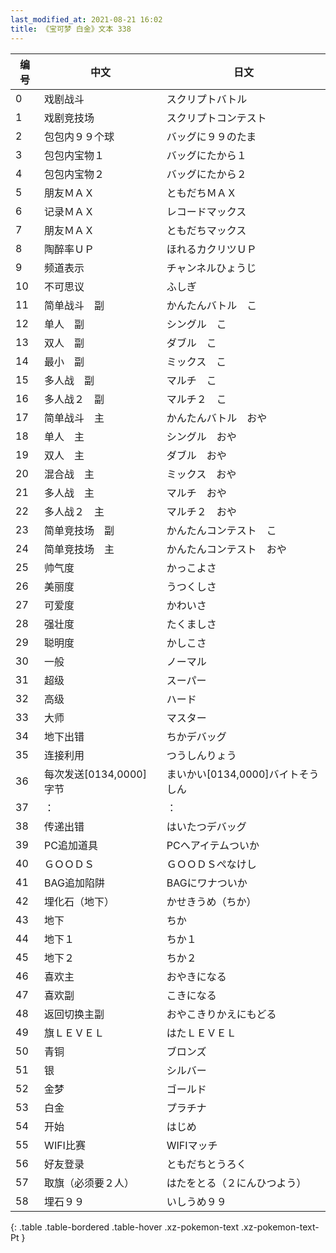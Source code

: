 ```yaml
---
last_modified_at: 2021-08-21 16:02
title: 《宝可梦 白金》文本 338
---
```

| 编号 | 中文 | 日文 |
| ---- | ---- | ---- |
| 0 | 戏剧战斗 | スクリプトバトル |
| 1 | 戏剧竞技场 | スクリプトコンテスト |
| 2 | 包包内９９个球 | バッグに９９のたま |
| 3 | 包包内宝物１ | バッグにたから１ |
| 4 | 包包内宝物２ | バッグにたから２ |
| 5 | 朋友ＭＡＸ | ともだちＭＡＸ |
| 6 | 记录ＭＡＸ | レコードマックス |
| 7 | 朋友ＭＡＸ | ともだちマックス |
| 8 | 陶醉率ＵＰ | ほれるカクリツＵＰ |
| 9 | 频道表示 | チャンネルひょうじ |
| 10 | 不可思议 | ふしぎ |
| 11 | 简单战斗　副 | かんたんバトル　こ |
| 12 | 单人　副 | シングル　こ |
| 13 | 双人　副 | ダブル　こ |
| 14 | 最小　副 | ミックス　こ |
| 15 | 多人战　副 | マルチ　こ |
| 16 | 多人战２　副 | マルチ２　こ |
| 17 | 简单战斗　主 | かんたんバトル　おや |
| 18 | 单人　主 | シングル　おや |
| 19 | 双人　主 | ダブル　おや |
| 20 | 混合战　主 | ミックス　おや |
| 21 | 多人战　主 | マルチ　おや |
| 22 | 多人战２　主 | マルチ２　おや |
| 23 | 简单竞技场　副 | かんたんコンテスト　こ |
| 24 | 简单竞技场　主 | かんたんコンテスト　おや |
| 25 | 帅气度 | かっこよさ |
| 26 | 美丽度 | うつくしさ |
| 27 | 可爱度 | かわいさ |
| 28 | 强壮度 | たくましさ |
| 29 | 聪明度 | かしこさ |
| 30 | 一般 | ノーマル |
| 31 | 超级 | スーパー |
| 32 | 高级 | ハード |
| 33 | 大师 | マスター |
| 34 | 地下出错 | ちかデバッグ |
| 35 | 连接利用 | つうしんりょう |
| 36 | 每次发送[0134,0000]字节 | まいかい[0134,0000]バイトそうしん |
| 37 | ： | ： |
| 38 | 传递出错 | はいたつデバッグ |
| 39 | PC追加道具 | PCへアイテムついか |
| 40 | ＧＯＯＤＳ | ＧＯＯＤＳぺなけし |
| 41 | BAG追加陷阱 | BAGにワナついか |
| 42 | 埋化石（地下） | かせきうめ（ちか） |
| 43 | 地下 | ちか |
| 44 | 地下１ | ちか１ |
| 45 | 地下２ | ちか２ |
| 46 | 喜欢主 | おやきになる |
| 47 | 喜欢副 | こきになる |
| 48 | 返回切换主副 | おやこきりかえにもどる |
| 49 | 旗ＬＥＶＥＬ | はたＬＥＶＥＬ |
| 50 | 青铜 | ブロンズ |
| 51 | 银 | シルバー |
| 52 | 金梦 | ゴールド |
| 53 | 白金 | プラチナ |
| 54 | 开始 | はじめ |
| 55 | WIFI比赛 | WIFIマッチ |
| 56 | 好友登录 | ともだちとうろく |
| 57 | 取旗（必须要２人） | はたをとる（２にんひつよう） |
| 58 | 埋石９９ | いしうめ９９ |
{: .table .table-bordered .table-hover .xz-pokemon-text .xz-pokemon-text-Pt }
